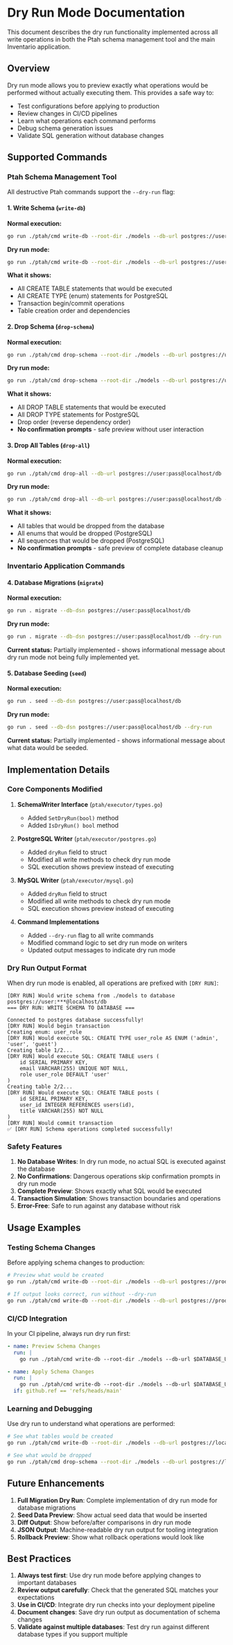 # Dry Run Mode Documentation

This document describes the dry run functionality implemented across all write operations in both the Ptah schema management tool and the main Inventario application.

## Overview

Dry run mode allows you to preview exactly what operations would be performed without actually executing them. This provides a safe way to:

- Test configurations before applying to production
- Review changes in CI/CD pipelines  
- Learn what operations each command performs
- Debug schema generation issues
- Validate SQL generation without database changes

## Supported Commands

### Ptah Schema Management Tool

All destructive Ptah commands support the `--dry-run` flag:

#### 1. Write Schema (`write-db`)

**Normal execution:**
```bash
go run ./ptah/cmd write-db --root-dir ./models --db-url postgres://user:pass@localhost/db
```

**Dry run mode:**
```bash
go run ./ptah/cmd write-db --root-dir ./models --db-url postgres://user:pass@localhost/db --dry-run
```

**What it shows:**
- All CREATE TABLE statements that would be executed
- All CREATE TYPE (enum) statements for PostgreSQL
- Transaction begin/commit operations
- Table creation order and dependencies

#### 2. Drop Schema (`drop-schema`)

**Normal execution:**
```bash
go run ./ptah/cmd drop-schema --root-dir ./models --db-url postgres://user:pass@localhost/db
```

**Dry run mode:**
```bash
go run ./ptah/cmd drop-schema --root-dir ./models --db-url postgres://user:pass@localhost/db --dry-run
```

**What it shows:**
- All DROP TABLE statements that would be executed
- All DROP TYPE statements for PostgreSQL
- Drop order (reverse dependency order)
- **No confirmation prompts** - safe preview without user interaction

#### 3. Drop All Tables (`drop-all`)

**Normal execution:**
```bash
go run ./ptah/cmd drop-all --db-url postgres://user:pass@localhost/db
```

**Dry run mode:**
```bash
go run ./ptah/cmd drop-all --db-url postgres://user:pass@localhost/db --dry-run
```

**What it shows:**
- All tables that would be dropped from the database
- All enums that would be dropped (PostgreSQL)
- All sequences that would be dropped (PostgreSQL)
- **No confirmation prompts** - safe preview of complete database cleanup

### Inventario Application Commands

#### 4. Database Migrations (`migrate`)

**Normal execution:**
```bash
go run . migrate --db-dsn postgres://user:pass@localhost/db
```

**Dry run mode:**
```bash
go run . migrate --db-dsn postgres://user:pass@localhost/db --dry-run
```

**Current status:** Partially implemented - shows informational message about dry run mode not being fully implemented yet.

#### 5. Database Seeding (`seed`)

**Normal execution:**
```bash
go run . seed --db-dsn postgres://user:pass@localhost/db
```

**Dry run mode:**
```bash
go run . seed --db-dsn postgres://user:pass@localhost/db --dry-run
```

**Current status:** Partially implemented - shows informational message about what data would be seeded.

## Implementation Details

### Core Components Modified

1. **SchemaWriter Interface** (`ptah/executor/types.go`)
   - Added `SetDryRun(bool)` method
   - Added `IsDryRun() bool` method

2. **PostgreSQL Writer** (`ptah/executor/postgres.go`)
   - Added `dryRun` field to struct
   - Modified all write methods to check dry run mode
   - SQL execution shows preview instead of executing

3. **MySQL Writer** (`ptah/executor/mysql.go`)
   - Added `dryRun` field to struct
   - Modified all write methods to check dry run mode
   - SQL execution shows preview instead of executing

4. **Command Implementations**
   - Added `--dry-run` flag to all write commands
   - Modified command logic to set dry run mode on writers
   - Updated output messages to indicate dry run mode

### Dry Run Output Format

When dry run mode is enabled, all operations are prefixed with `[DRY RUN]`:

```
[DRY RUN] Would write schema from ./models to database postgres://user:***@localhost/db
=== DRY RUN: WRITE SCHEMA TO DATABASE ===

Connected to postgres database successfully!
[DRY RUN] Would begin transaction
Creating enum: user_role
[DRY RUN] Would execute SQL: CREATE TYPE user_role AS ENUM ('admin', 'user', 'guest')
Creating table 1/2...
[DRY RUN] Would execute SQL: CREATE TABLE users (
    id SERIAL PRIMARY KEY,
    email VARCHAR(255) UNIQUE NOT NULL,
    role user_role DEFAULT 'user'
)
Creating table 2/2...
[DRY RUN] Would execute SQL: CREATE TABLE posts (
    id SERIAL PRIMARY KEY,
    user_id INTEGER REFERENCES users(id),
    title VARCHAR(255) NOT NULL
)
[DRY RUN] Would commit transaction
✅ [DRY RUN] Schema operations completed successfully!
```

### Safety Features

1. **No Database Writes**: In dry run mode, no actual SQL is executed against the database
2. **No Confirmations**: Dangerous operations skip confirmation prompts in dry run mode
3. **Complete Preview**: Shows exactly what SQL would be executed
4. **Transaction Simulation**: Shows transaction boundaries and operations
5. **Error-Free**: Safe to run against any database without risk

## Usage Examples

### Testing Schema Changes

Before applying schema changes to production:

```bash
# Preview what would be created
go run ./ptah/cmd write-db --root-dir ./models --db-url postgres://prod-user:pass@prod-db/myapp --dry-run

# If output looks correct, run without --dry-run
go run ./ptah/cmd write-db --root-dir ./models --db-url postgres://prod-user:pass@prod-db/myapp
```

### CI/CD Integration

In your CI pipeline, always run dry run first:

```yaml
- name: Preview Schema Changes
  run: |
    go run ./ptah/cmd write-db --root-dir ./models --db-url $DATABASE_URL --dry-run

- name: Apply Schema Changes
  run: |
    go run ./ptah/cmd write-db --root-dir ./models --db-url $DATABASE_URL
  if: github.ref == 'refs/heads/main'
```

### Learning and Debugging

Use dry run to understand what operations are performed:

```bash
# See what tables would be created
go run ./ptah/cmd write-db --root-dir ./models --db-url postgres://localhost/test --dry-run

# See what would be dropped
go run ./ptah/cmd drop-schema --root-dir ./models --db-url postgres://localhost/test --dry-run
```

## Future Enhancements

1. **Full Migration Dry Run**: Complete implementation of dry run mode for database migrations
2. **Seed Data Preview**: Show actual seed data that would be inserted
3. **Diff Output**: Show before/after comparisons in dry run mode
4. **JSON Output**: Machine-readable dry run output for tooling integration
5. **Rollback Preview**: Show what rollback operations would look like

## Best Practices

1. **Always test first**: Use dry run mode before applying changes to important databases
2. **Review output carefully**: Check that the generated SQL matches your expectations
3. **Use in CI/CD**: Integrate dry run checks into your deployment pipeline
4. **Document changes**: Save dry run output as documentation of schema changes
5. **Validate against multiple databases**: Test dry run against different database types if you support multiple

